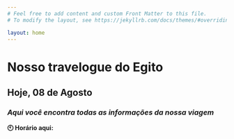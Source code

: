 ```yaml
---
# Feel free to add content and custom Front Matter to this file.
# To modify the layout, see https://jekyllrb.com/docs/themes/#overriding-theme-defaults

layout: home
---
```

# Nosso travelogue do Egito
## Hoje, 08 de Agosto
### _Aqui você encontra todas as informações da nossa viagem_

<div style="margin: 0">
<p style="display:inline"><strong>🕙 Horário aqui:</strong></p>
<p style="display:inline; margin:0" id="time">
    <script>
        var timeDisplay = document.getElementById("time");

        function refreshTime() {
        var dateString = new Date().toLocaleString("pt-BR", {timeZone: "Africa/Cairo"});
        var justTime = dateString.split(", ")[1];
        timeDisplay.innerHTML = justTime;
        }

        setInterval(refreshTime, 1000);
    </script>
</p>
<div/>

**📍 Cidade que estamos:** Luxor <br/>
**🌡️ Temperatura:** 42 °C <br/>
**🏛️ Visitaremos:** Templo de Karnak e Templo de Luxor <br/>

<br/>

## Últimos posts
### _O que estivemos fazendo nos últimos dias?_

<br/>

## Viagem
[ 📅 Ver roteiro completo]() <br/>
[ ⏮️ Ver próximo dia]() <br/>
[ ⏭️ Ver dia anterior]() <br/>